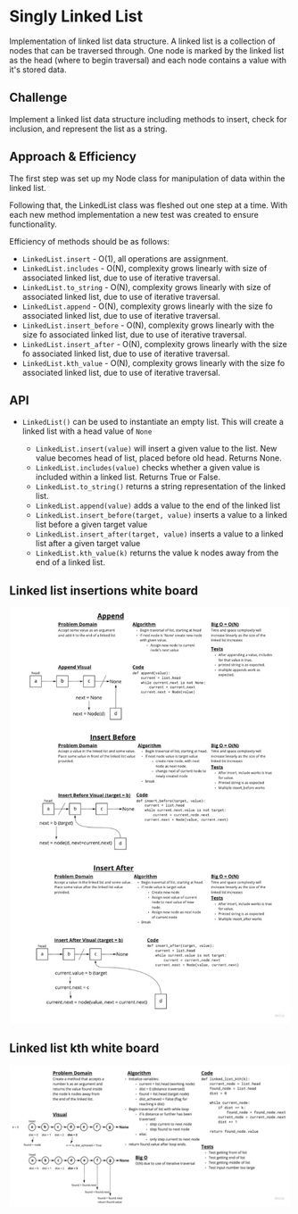 # Singly Linked List

Implementation of linked list data structure. A linked list is a collection of nodes that can be traversed through. One node is marked by the linked list as the head (where to begin traversal) and each node contains a value with it's stored data.

## Challenge

Implement a linked list data structure including methods to insert, check for inclusion, and represent the list as a string.

## Approach & Efficiency

The first step was set up my Node class for manipulation of data within the linked list.

Following that, the LinkedList class was fleshed out one step at a time. With each new method implementation a new test was created to ensure functionality.

Efficiency of methods should be as follows:

* `LinkedList.insert` - O(1), all operations are assignment.
* `LinkedList.includes` - O(N), complexity grows linearly with size of associated linked list, due to use of iterative traversal.
* `LinkedList.to_string` - O(N), complexity grows linearly with size of associated linked list, due to use of iterative traversal.
* `LinkedList.append` - O(N), complexity grows linearly with the size fo associated linked list, due to use of iterative traversal.
* `LinkedList.insert_before` - O(N), complexity grows linearly with the size fo associated linked list, due to use of iterative traversal.
* `LinkedList.insert_after` - O(N), complexity grows linearly with the size fo associated linked list, due to use of iterative traversal.
* `LinkedList.kth_value` - O(N), complexity grows linearly with the size fo associated linked list, due to use of iterative traversal.

## API

* `LinkedList()` can be used to instantiate an empty list. This will create a linked list with a head value of `None`

  * `LinkedList.insert(value)` will insert a given value to the list. New value becomes head of list, placed before old head. Returns None.
  * `LinkedList.includes(value)` checks whether a given value is included within a linked list. Returns True or False.
  * `LinkedList.to_string()` returns a string representation of the linked list.
  * `LinkedList.append(value)` adds a value to the end of the linked list
  * `LinkedList.insert_before(target, value)` inserts a value to a linked list before a given target value
  * `LinkedList.insert_after(target, value)` inserts a value to a linked list after a given target value
  * `LinkedList.kth_value(k)` returns the value k nodes away from the end of a linked list.

## Linked list insertions white board

![linked-list-insertions-wb](../images/linked_list_insertions.jpg)

## Linked list kth white board

![linked-list-kth-wb](../images/linked_list_kth.jpg)
